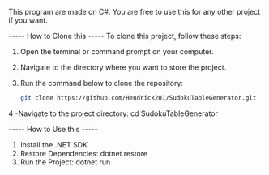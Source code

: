 This program are made on C#.
You are free to use this for any other project if you want.

----- How to Clone this -----
To clone this project, follow these steps:

1. Open the terminal or command prompt on your computer.
2. Navigate to the directory where you want to store the project.
3. Run the command below to clone the repository:

   ```bash
   git clone https://github.com/Hendrick201/SudokuTableGenerator.git

4 -Navigate to the project directory:
cd SudokuTableGenerator

----- How to Use this -----
1. Install the .NET SDK
2. Restore Dependencies:
   dotnet restore
3. Run the Project:
   dotnet run
